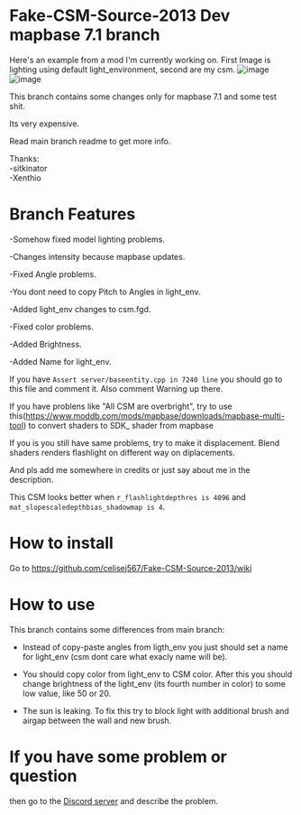 # Fake-CSM-Source-2013 Dev mapbase 7.1 branch
Here's an example from a mod I'm currently working on. First Image is lighting using default light_environment, second are my csm.
![image](https://user-images.githubusercontent.com/75926135/224785385-f9101157-030a-471c-8a79-84ba1228c833.png)
![image](https://user-images.githubusercontent.com/75926135/224788092-1328088d-93b5-47e9-ba48-d0ce7f930776.png)



This branch contains some changes only for mapbase 7.1 and some test shit.

Its very expensive.

Read main branch readme to get more info.

Thanks:        
-sitkinator      
-Xenthio

# Branch Features

-Somehow fixed model lighting problems.

-Changes intensity because mapbase updates.

-Fixed Angle problems.

-You dont need to copy Pitch to Angles in light_env.

-Added light_env changes to csm.fgd.

-Fixed color problems.

-Added Brightness.

-Added Name for light_env.


If you have `Assert server/baseentity.cpp in 7240 line` you should go to this file and comment it. Also comment Warning up there.         
      
If you have problens like "All CSM are overbright", try to use this(https://www.moddb.com/mods/mapbase/downloads/mapbase-multi-tool) to convert shaders to SDK_ shader from mapbase

If you is you still have same problems, try to make it displacement. Blend shaders renders flashlight on different way on diplacements.

And pls add me somewhere in credits or just say about me in the description.

This CSM looks better when `r_flashlightdepthres is 4096` and `mat_slopescaledepthbias_shadowmap is 4`.

# How to install
Go to https://github.com/celisej567/Fake-CSM-Source-2013/wiki

# How to use
This branch contains some differences from main branch:
* Instead of copy-paste angles from ligth_env you just should set a name for light_env (csm dont care what exacly name will be). 
* You should copy color from light_env to CSM color. After this you should change brightness of the light_env (its fourth number in color) to some low value, like 50 or 20.

* The sun is leaking. To fix this try to block light with additional brush and airgap between the wall and new brush.

# If you have some problem or question
then go to the [Discord server](https://discord.gg/DaBHDTwAU7) and describe the problem.
